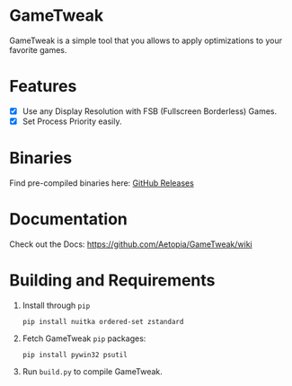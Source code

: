 # GameTweak
GameTweak is a simple tool that you allows to apply optimizations to your favorite games.

# Features

- [x] Use any Display Resolution with FSB (Fullscreen Borderless) Games.
- [x] Set Process Priority easily.

# Binaries
Find pre-compiled binaries here: [GitHub Releases](https://github.com/Aetopia/GameTweak/releases)

# Documentation
Check out the Docs: https://github.com/Aetopia/GameTweak/wiki

# Building and Requirements
1. Install through `pip`
    ```
    pip install nuitka ordered-set zstandard
    ```
2. Fetch GameTweak `pip` packages:
    ```
    pip install pywin32 psutil
    ```
3. Run `build.py` to compile GameTweak.
